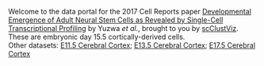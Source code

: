 Welcome to the data portal for the 2017 Cell Reports paper [Developmental Emergence of Adult Neural Stem Cells as Revealed by Single-Cell Transcriptional Profiling](https://doi.org/10.1016/j.celrep.2017.12.017) by Yuzwa *et al.*, brought to you by [scClustViz](https://baderlab.github.io/scClustViz).  These are embryonic day 15.5 cortically-derived cells.  
Other datasets:	[E11.5 Cerebral Cortex](https://innesbt.shinyapps.io/e11cortex/); [E13.5 Cerebral Cortex](https://innesbt.shinyapps.io/e13cortex/); [E17.5 Cerebral Cortex](https://innesbt.shinyapps.io/e17cortex/)
